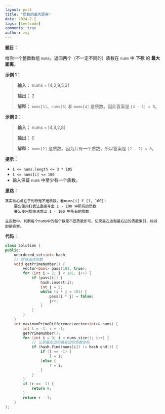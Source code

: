 ```yaml
---
layout: post
title: "质数的最大距离"
date: 2024-7-2
tags: [leetcode]
comments: true
author: zxy
---
```


**题目：**

给你一个整数数组 `nums`。返回两个（不一定不同的）质数在 `nums` 中 **下标** 的 **最大距离**。

**示例 1：**

> **输入：** nums = [4,2,9,5,3]
>
> **输出：** 3
>
> **解释：** `nums[1]`、`nums[3]` 和 `nums[4]` 是质数。因此答案是 `|4 - 1| = 3`。

**示例 2：**

> **输入：** nums = [4,8,2,8]
>
> **输出：** 0
>
> **解释：** `nums[2]` 是质数。因为只有一个质数，所以答案是 `|2 - 2| = 0`。

**提示：**

- `1 <= nums.length <= 3 * 105`
- `1 <= nums[i] <= 100`
- 输入保证 `nums` 中至少有一个质数。

**思路：**

```
其实核心点在于判断是不是质数，看nums[i] ∈ [1, 100]：
	要么使用打表法直接写出 1 - 100 中所有的质数
	要么使用质筛法求出 1 - 100 中所有的质数

主函数中，判断每个nums中的每个数是不是质数即可，记录最左边和最右边的质数索引，相减即是答案。
```

**代码：**

```cpp
class Solution {
public:
    unordered_set<int> hash;
    // 质筛法求质数
    void getPrimeNumber() {
        vector<bool> pass(101, true);
        for (int i = 2; i < 101; i++) {
            if (pass[i]) {
                hash.insert(i);
                int j = 2;
                while (i * j < 101) {
                    pass[i * j] = false;
                    j++;
                }
            }
        }
    }
    int maximumPrimeDifference(vector<int>& nums) {
        int l = -1, r = -1;
        getPrimeNumber();
        for (int i = 0; i < nums.size(); i++) {
            // 记录最左边和最右边的质数坐标
            if (hash.find(nums[i]) != hash.end()) {
                if (l == -1) {
                    l = i;
                }else {
                    r = i;
                }
            }
        }
        if (r == -1) {
            return 0;
        }
        return r - l;
    }
};
```


